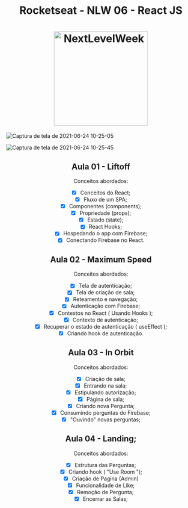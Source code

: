 <h1 align="center">
Rocketseat - NLW 06 - React JS
</h1>

<h1 align="center">
    <img alt="NextLevelWeek" title="#NextLevelWeek" src="https://res.cloudinary.com/practicaldev/image/fetch/s--thEbyjLu--/c_imagga_scale,f_auto,fl_progressive,h_900,q_auto,w_1600/https://dev-to-uploads.s3.amazonaws.com/uploads/articles/4qa1g2dsx1hre7hjjlze.png" width="250px" />
</h1>

![Captura de tela de 2021-06-24 10-25-05](https://user-images.githubusercontent.com/77814658/123271516-4c69ee80-d4d7-11eb-9f53-35a4d79271cd.png)


![Captura de tela de 2021-06-24 10-25-45](https://user-images.githubusercontent.com/77814658/123271519-4d9b1b80-d4d7-11eb-930e-807e30e43ccc.png)




<div align="center">
  <h2 align="center"
  >
   Aula 01 - Liftoff
   </h2>
  Conceitos abordados:

- [X] Conceitos do React;
- [X] Fluxo de um SPA;
- [X] Componentes (components);
- [X] Propriedade (props);
- [X] Estado (state);
- [X] React Hooks;
- [X] Hospedando o app com Firebase;
- [X] Conectando Firebase no React.
</div>

<div align="center">
  <h2 align="center"
  >
   Aula 02 - Maximum Speed
   </h2>
  Conceitos abordados:

- [X] Tela de autenticação;
- [X] Tela de criação de sala;
- [X] Reteamento e navegação;
- [X] Autenticação com Firebase;
- [X] Contextos no React ( Usando Hooks );
- [X] Contexto de autenticação;
- [X] Recuperar o estado de autenticação ( useEffect );
- [X] Criando hook de autenticação.
</div>


<div align="center">
  <h2 align="center"
  >
   Aula 03 - In Orbit
   </h2>
  Conceitos abordados:

- [X] Criação de sala;
- [X] Entrando na sala;
- [X] Estipulando autorização;
- [X] Página de sala;
- [X] Criando nova Pergunta;
- [X] Consumindo perguntas do Firebase;
- [X] "Ouvindo" novas perguntas;
</div>

<div align="center">
  <h2 align="center"
  >
   Aula 04 - Landing;
   </h2>
  Conceitos abordados:

- [X] Estrutura das Perguntas;
- [X] Criando hook ( "Use Room ");
- [X] Criação de Pagina (Admin)
- [X] Funcionalidade de Like;
- [X] Remoção de Pergunta;
- [X] Encerrar as Salas;

</div>